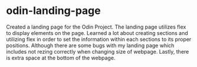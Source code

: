 # odin-landing-page
Created a landing page for the Odin Project. The landing page utilizes flex to display elements on the page. 
Learned a lot about creating sections and utilizing flex in order to set the information within each sections to its proper positions. Although there are some bugs with my landing page which includes not rezing correctly when changing size of webpage. Lastly, there is extra space at the bottom of the webpage.